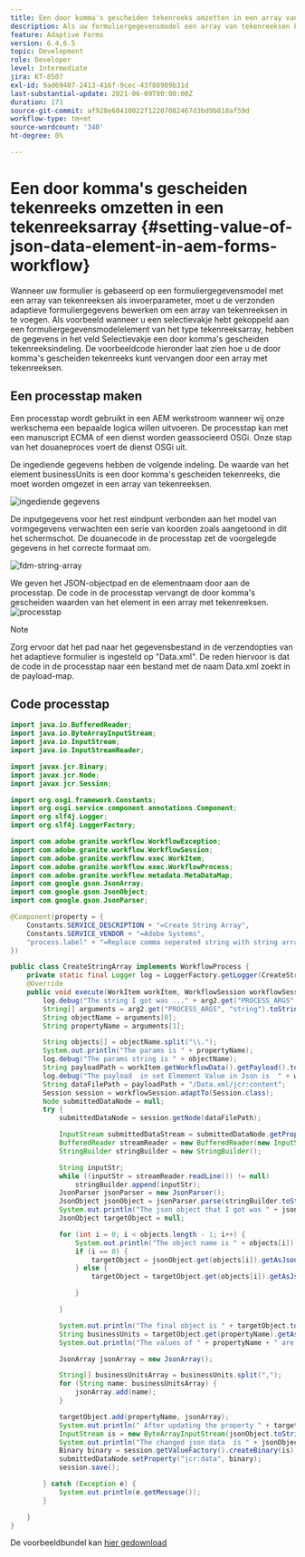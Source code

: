 ```yaml
---
title: Een door komma's gescheiden tekenreeks omzetten in een array van tekenreeksen in een AEM Forms-workflow
description: Als uw formuliergegevensmodel een array van tekenreeksen bevat als een van de invoerparameters, moet u de gegevens die zijn gegenereerd door de verzendactie van een adaptief formulier, masseren voordat u de verzendactie van het formuliergegevensmodel aanroept.
feature: Adaptive Forms
version: 6.4,6.5
topic: Development
role: Developer
level: Intermediate
jira: KT-8507
exl-id: 9ad69407-2413-416f-9cec-43f88989b31d
last-substantial-update: 2021-06-09T00:00:00Z
duration: 171
source-git-commit: af928e60410022f12207082467d3bd9b818af59d
workflow-type: tm+mt
source-wordcount: '340'
ht-degree: 0%

---
```


# Een door komma&#39;s gescheiden tekenreeks omzetten in een tekenreeksarray {#setting-value-of-json-data-element-in-aem-forms-workflow}

Wanneer uw formulier is gebaseerd op een formuliergegevensmodel met een array van tekenreeksen als invoerparameter, moet u de verzonden adaptieve formuliergegevens bewerken om een array van tekenreeksen in te voegen. Als voorbeeld wanneer u een selectievakje hebt gekoppeld aan een formuliergegevensmodelelement van het type tekenreeksarray, hebben de gegevens in het veld Selectievakje een door komma&#39;s gescheiden tekenreeksindeling. De voorbeeldcode hieronder laat zien hoe u de door komma&#39;s gescheiden tekenreeks kunt vervangen door een array met tekenreeksen.

## Een processtap maken

Een processtap wordt gebruikt in een AEM werkstroom wanneer wij onze werkschema een bepaalde logica willen uitvoeren. De processtap kan met een manuscript ECMA of een dienst worden geassocieerd OSGi. Onze stap van het douaneproces voert de dienst OSGi uit.

De ingediende gegevens hebben de volgende indeling. De waarde van het element businessUnits is een door komma&#39;s gescheiden tekenreeks, die moet worden omgezet in een array van tekenreeksen.

![ingediende gegevens](assets/submitted-data-string.png)

De inputgegevens voor het rest eindpunt verbonden aan het model van vormgegevens verwachten een serie van koorden zoals aangetoond in dit het schermschot. De douanecode in de processtap zet de voorgelegde gegevens in het correcte formaat om.

![fdm-string-array](assets/string-array-fdm.png)

We geven het JSON-objectpad en de elementnaam door aan de processtap. De code in de processtap vervangt de door komma&#39;s gescheiden waarden van het element in een array met tekenreeksen.
![processtap](assets/create-string-array.png)

>[!NOTE]
>
>Zorg ervoor dat het pad naar het gegevensbestand in de verzendopties van het adaptieve formulier is ingesteld op &quot;Data.xml&quot;. De reden hiervoor is dat de code in de processtap naar een bestand met de naam Data.xml zoekt in de payload-map.

## Code processtap

```java
import java.io.BufferedReader;
import java.io.ByteArrayInputStream;
import java.io.InputStream;
import java.io.InputStreamReader;

import javax.jcr.Binary;
import javax.jcr.Node;
import javax.jcr.Session;

import org.osgi.framework.Constants;
import org.osgi.service.component.annotations.Component;
import org.slf4j.Logger;
import org.slf4j.LoggerFactory;

import com.adobe.granite.workflow.WorkflowException;
import com.adobe.granite.workflow.WorkflowSession;
import com.adobe.granite.workflow.exec.WorkItem;
import com.adobe.granite.workflow.exec.WorkflowProcess;
import com.adobe.granite.workflow.metadata.MetaDataMap;
import com.google.gson.JsonArray;
import com.google.gson.JsonObject;
import com.google.gson.JsonParser;

@Component(property = {
    Constants.SERVICE_DESCRIPTION + "=Create String Array",
    Constants.SERVICE_VENDOR + "=Adobe Systems",
    "process.label" + "=Replace comma seperated string with string array"
})

public class CreateStringArray implements WorkflowProcess {
    private static final Logger log = LoggerFactory.getLogger(CreateStringArray.class);
    @Override
    public void execute(WorkItem workItem, WorkflowSession workflowSession, MetaDataMap arg2) throws WorkflowException {
        log.debug("The string I got was ..." + arg2.get("PROCESS_ARGS", "string").toString());
        String[] arguments = arg2.get("PROCESS_ARGS", "string").toString().split(",");
        String objectName = arguments[0];
        String propertyName = arguments[1];

        String objects[] = objectName.split("\\.");
        System.out.println("The params is " + propertyName);
        log.debug("The params string is " + objectName);
        String payloadPath = workItem.getWorkflowData().getPayload().toString();
        log.debug("The payload  in set Elmement Value in Json is  " + workItem.getWorkflowData().getPayload().toString());
        String dataFilePath = payloadPath + "/Data.xml/jcr:content";
        Session session = workflowSession.adaptTo(Session.class);
        Node submittedDataNode = null;
        try {
            submittedDataNode = session.getNode(dataFilePath);

            InputStream submittedDataStream = submittedDataNode.getProperty("jcr:data").getBinary().getStream();
            BufferedReader streamReader = new BufferedReader(new InputStreamReader(submittedDataStream, "UTF-8"));
            StringBuilder stringBuilder = new StringBuilder();

            String inputStr;
            while ((inputStr = streamReader.readLine()) != null)
                stringBuilder.append(inputStr);
            JsonParser jsonParser = new JsonParser();
            JsonObject jsonObject = jsonParser.parse(stringBuilder.toString()).getAsJsonObject();
            System.out.println("The json object that I got was " + jsonObject);
            JsonObject targetObject = null;

            for (int i = 0; i < objects.length - 1; i++) {
                System.out.println("The object name is " + objects[i]);
                if (i == 0) {
                    targetObject = jsonObject.get(objects[i]).getAsJsonObject();
                } else {
                    targetObject = targetObject.get(objects[i]).getAsJsonObject();

                }

            }

            System.out.println("The final object is " + targetObject.toString());
            String businessUnits = targetObject.get(propertyName).getAsString();
            System.out.println("The values of " + propertyName + " are " + businessUnits);

            JsonArray jsonArray = new JsonArray();

            String[] businessUnitsArray = businessUnits.split(",");
            for (String name: businessUnitsArray) {
                jsonArray.add(name);
            }

            targetObject.add(propertyName, jsonArray);
            System.out.println(" After updating the property " + targetObject.toString());
            InputStream is = new ByteArrayInputStream(jsonObject.toString().getBytes());
            System.out.println("The changed json data  is " + jsonObject.toString());
            Binary binary = session.getValueFactory().createBinary(is);
            submittedDataNode.setProperty("jcr:data", binary);
            session.save();

        } catch (Exception e) {
            System.out.println(e.getMessage());
        }

    }
}
```

De voorbeeldbundel kan [hier gedownload](assets/CreateStringArray.CreateStringArray.core-1.0-SNAPSHOT.jar)
